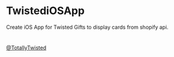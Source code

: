 # TwistediOSApp

Create iOS App for Twisted Gifts to display cards from shopify api.

#
[@TotallyTwisted](https://twisted-gifts.com "@TotallyTwisted")
